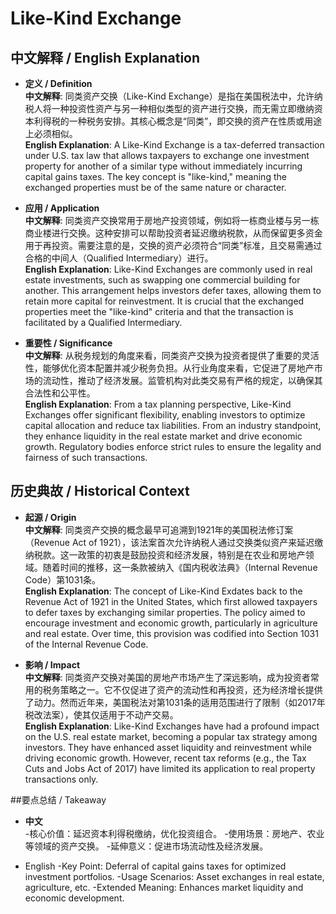 # Like-Kind Exchange

## 中文解释 / English Explanation

* **定义 / Definition**  
  **中文解释**: 同类资产交换（Like-Kind Exchange）是指在美国税法中，允许纳税人将一种投资性资产与另一种相似类型的资产进行交换，而无需立即缴纳资本利得税的一种税务安排。其核心概念是“同类”，即交换的资产在性质或用途上必须相似。  
  **English Explanation**: A Like-Kind Exchange is a tax-deferred transaction under U.S. tax law that allows taxpayers to exchange one investment property for another of a similar type without immediately incurring capital gains taxes. The key concept is "like-kind," meaning the exchanged properties must be of the same nature or character.

* **应用 / Application**  
  **中文解释**: 同类资产交换常用于房地产投资领域，例如将一栋商业楼与另一栋商业楼进行交换。这种安排可以帮助投资者延迟缴纳税款，从而保留更多资金用于再投资。需要注意的是，交换的资产必须符合“同类”标准，且交易需通过合格的中间人（Qualified Intermediary）进行。  
  **English Explanation**: Like-Kind Exchanges are commonly used in real estate investments, such as swapping one commercial building for another. This arrangement helps investors defer taxes, allowing them to retain more capital for reinvestment. It is crucial that the exchanged properties meet the "like-kind" criteria and that the transaction is facilitated by a Qualified Intermediary.

* **重要性 / Significance**  
  **中文解释**: 从税务规划的角度来看，同类资产交换为投资者提供了重要的灵活性，能够优化资本配置并减少税务负担。从行业角度来看，它促进了房地产市场的流动性，推动了经济发展。监管机构对此类交易有严格的规定，以确保其合法性和公平性。  
  **English Explanation**: From a tax planning perspective, Like-Kind Exchanges offer significant flexibility, enabling investors to optimize capital allocation and reduce tax liabilities. From an industry standpoint, they enhance liquidity in the real estate market and drive economic growth. Regulatory bodies enforce strict rules to ensure the legality and fairness of such transactions.

## 历史典故 / Historical Context

* **起源 / Origin**  
  **中文解释**: 同类资产交换的概念最早可追溯到1921年的美国税法修订案（Revenue Act of 1921），该法案首次允许纳税人通过交换类似资产来延迟缴纳税款。这一政策的初衷是鼓励投资和经济发展，特别是在农业和房地产领域。随着时间的推移，这一条款被纳入《国内税收法典》（Internal Revenue Code）第1031条。  
  **English Explanation**: The concept of Like-Kind Exdates back to the Revenue Act of 1921 in the United States, which first allowed taxpayers to defer taxes by exchanging similar properties. The policy aimed to encourage investment and economic growth, particularly in agriculture and real estate. Over time, this provision was codified into Section 1031 of the Internal Revenue Code.

* **影响 / Impact**  
  **中文解释**: 同类资产交换对美国的房地产市场产生了深远影响，成为投资者常用的税务策略之一。它不仅促进了资产的流动性和再投资，还为经济增长提供了动力。然而近年来，美国税法对第1031条的适用范围进行了限制（如2017年税改法案），使其仅适用于不动产交易。  
  **English Explanation**: Like-Kind Exchanges have had a profound impact on the U.S. real estate market, becoming a popular tax strategy among investors. They have enhanced asset liquidity and reinvestment while driving economic growth. However, recent tax reforms (e.g., the Tax Cuts and Jobs Act of 2017) have limited its application to real property transactions only.

##要点总结 / Takeaway

* **中文**  
   -核心价值：延迟资本利得税缴纳，优化投资组合。
   -使用场景：房地产、农业等领域的资产交换。
   -延伸意义：促进市场流动性及经济发展。

* English
   -Key Point: Deferral of capital gains taxes for optimized investment portfolios.
   -Usage Scenarios: Asset exchanges in real estate, agriculture, etc.
   -Extended Meaning: Enhances market liquidity and economic development.